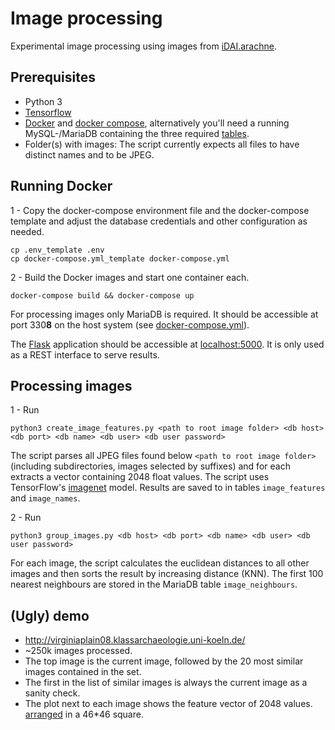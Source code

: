 # Image processing

Experimental image processing using images from [iDAI.arachne](https://arachne.dainst.org).

## Prerequisites

* Python 3
* [Tensorflow](https://www.tensorflow.org/)
* [Docker](https://www.docker.com) and [docker compose](https://docs.docker.com/compose/), alternatively you'll need a 
running MySQL-/MariaDB containing the three required 
[tables](https://github.com/dainst/image_processing/tree/master/db/table_setup).
* Folder(s) with images: The script currently expects all files to have distinct names and to be JPEG.


## Running Docker

1 - Copy the docker-compose environment file and the docker-compose template and adjust the database credentials and 
other configuration  as needed.
```
cp .env_template .env
cp docker-compose.yml_template docker-compose.yml
```

2 - Build the Docker images and start one container each.
```
docker-compose build && docker-compose up
```
For processing images only MariaDB is required. It should be accessible at port 330**8** on the host system 
(see [docker-compose.yml](https://github.com/dainst/image_processing/blob/master/docker-compose.yml#L14)).

The [Flask](http://flask.pocoo.org/docs/1.0/) application should be accessible at 
[localhost:5000](http://localhost:5000). It is only used as a REST interface to serve results.

## Processing images

1 - Run 
```
python3 create_image_features.py <path to root image folder> <db host> <db port> <db name> <db user> <db user password>
```

The script parses all JPEG files found below `<path to root image folder>` (including subdirectories, images selected by 
suffixes) and for each extracts a vector containing 2048 float values. The script uses TensorFlow's 
[imagenet](https://github.com/tensorflow/models/tree/master/tutorials/image/imagenet) model. Results are saved to 
in tables `image_features` and `image_names`.

2 - Run 

```
python3 group_images.py <db host> <db port> <db name> <db user> <db user password>
```
 
For each image, the script calculates the euclidean distances to all other images and then sorts the result by 
increasing distance (KNN). The first 100 nearest neighbours are stored in the MariaDB table `image_neighbours`.

## (Ugly) demo

* http://virginiaplain08.klassarchaeologie.uni-koeln.de/
* ~250k images processed.
* The top image is the current image, followed by the 20 most similar images contained in the set.
* The first in the list of similar images is always the current image as a sanity check.
* The plot next to each image shows the feature vector of 2048 values.
[arranged](https://github.com/dainst/image_processing/blob/master/service/main.py#L51) in a 46*46 square.
